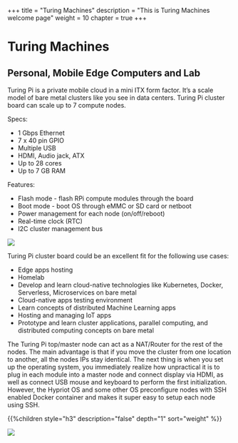 +++
title = "Turing Machines"
description = "This is Turing Machines welcome page"
weight = 10
chapter = true
+++

# Turing Machines

## Personal, Mobile Edge Computers and Lab

Turing Pi is a private mobile cloud in a mini ITX form factor. It’s a scale model of bare metal clusters like you see in data centers. Turing Pi cluster board can scale up to 7 compute nodes.

Specs:

- 1 Gbps Ethernet
- 7 x 40 pin GPIO
- Multiple USB
- HDMI, Audio jack, ATX
- Up to 28 cores
- Up to 7 GB RAM

Features:

- Flash mode - flash RPi compute modules through the board
- Boot mode - boot OS through eMMC or SD card or netboot
- Power management for each node (on/off/reboot)
- Real-time clock (RTC)
- I2C cluster management bus

![](https://turingpi.com/img/index-turingpi-clusteboard-1.svg?1)

Turing Pi cluster board could be an excellent fit for the following use cases:

- Edge apps hosting
- Homelab
- Develop and learn cloud-native technologies like Kubernetes, Docker, Serverless, Microservices on bare metal
- Cloud-native apps testing environment
- Learn concepts of distributed Machine Learning apps
- Hosting and managing IoT apps
- Prototype and learn cluster applications, parallel computing, and distributed computing concepts on bare metal

The Turing Pi top/master node can act as a NAT/Router for the rest of the nodes.
The main advantage is that if you move the cluster from one location to another, all the nodes IPs stay identical.
The next thing is when you set up the operating system, you immediately realize how unpractical it is to plug
in each module into a master node and connect display via HDMI, as well as connect USB mouse
and keyboard to perform the first initialization. However, the Hypriot OS and some other OS
preconfigure nodes with SSH enabled Docker container and makes it super easy to setup each node using SSH.


<!--more-->

{{%children style="h3" description="false" depth="1" sort="weight" %}}

![](/images/turing_pi/turing_pi_modules.jpg)

